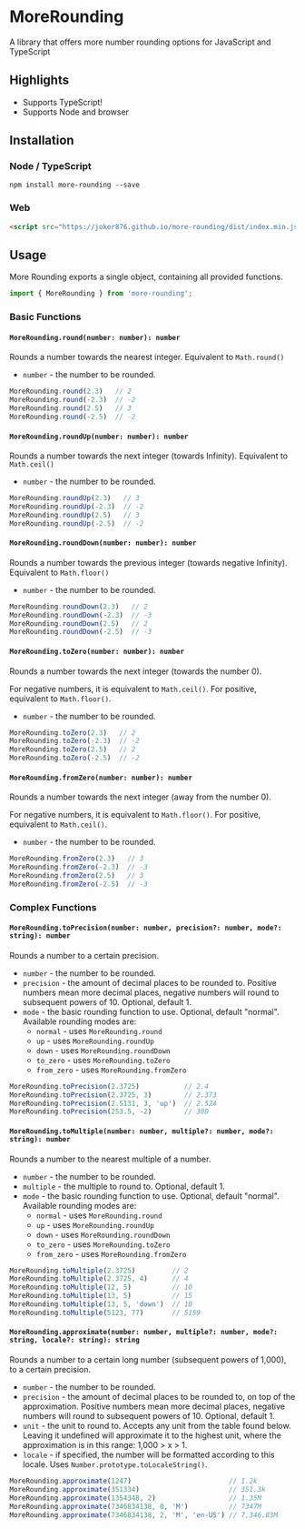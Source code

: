 # MoreRounding
A library that offers more number rounding options for JavaScript and TypeScript

## Highlights
* Supports TypeScript!
* Supports Node and browser

## Installation
### Node / TypeScript
```
npm install more-rounding --save
```
### Web
```html
<script src="https://joker876.github.io/more-rounding/dist/index.min.js"></script>
```

## Usage
More Rounding exports a single object, containing all provided functions.
```js
import { MoreRounding } from 'more-rounding';
```

### Basic Functions
#### `MoreRounding.round(number: number): number`
Rounds a number towards the nearest integer. Equivalent to `Math.round()`

* `number` - the number to be rounded.

```js
MoreRounding.round(2.3)   // 2
MoreRounding.round(-2.3)  // -2
MoreRounding.round(2.5)   // 3
MoreRounding.round(-2.5)  // -2
```

#### `MoreRounding.roundUp(number: number): number`
Rounds a number towards the next integer (towards Infinity). Equivalent to `Math.ceil()`

* `number` - the number to be rounded.

```js
MoreRounding.roundUp(2.3)   // 3
MoreRounding.roundUp(-2.3)  // -2
MoreRounding.roundUp(2.5)   // 3
MoreRounding.roundUp(-2.5)  // -2
```

#### `MoreRounding.roundDown(number: number): number`
Rounds a number towards the previous integer (towards negative Infinity). Equivalent to `Math.floor()`

* `number` - the number to be rounded.

```js
MoreRounding.roundDown(2.3)   // 2
MoreRounding.roundDown(-2.3)  // -3
MoreRounding.roundDown(2.5)   // 2
MoreRounding.roundDown(-2.5)  // -3
```

#### `MoreRounding.toZero(number: number): number`
Rounds a number towards the next integer (towards the number 0).

For negative numbers, it is equivalent to `Math.ceil()`. For positive, equivalent to `Math.floor()`.

* `number` - the number to be rounded.

```js
MoreRounding.toZero(2.3)   // 2
MoreRounding.toZero(-2.3)  // -2
MoreRounding.toZero(2.5)   // 2
MoreRounding.toZero(-2.5)  // -2
```

#### `MoreRounding.fromZero(number: number): number`
Rounds a number towards the next integer (away from the number 0).

For negative numbers, it is equivalent to `Math.floor()`. For positive, equivalent to `Math.ceil()`.

* `number` - the number to be rounded.

```js
MoreRounding.fromZero(2.3)   // 3
MoreRounding.fromZero(-2.3)  // -3
MoreRounding.fromZero(2.5)   // 3
MoreRounding.fromZero(-2.5)  // -3
```
### Complex Functions
#### `MoreRounding.toPrecision(number: number, precision?: number, mode?: string): number`
Rounds a number to a certain precision.

* `number` - the number to be rounded.
* `precision` - the amount of decimal places to be rounded to. Positive numbers mean more decimal places, negative numbers will round to subsequent powers of 10. Optional, default 1.
* `mode` - the basic rounding function to use. Optional, default "normal". Available rounding modes are:
  * `normal` - uses `MoreRounding.round`
  * `up` - uses `MoreRounding.roundUp`
  * `down` - uses `MoreRounding.roundDown`
  * `to_zero` - uses `MoreRounding.toZero`
  * `from_zero` - uses `MoreRounding.fromZero`

```js
MoreRounding.toPrecision(2.3725)           // 2.4
MoreRounding.toPrecision(2.3725, 3)        // 2.373
MoreRounding.toPrecision(2.5131, 3, 'up')  // 2.524
MoreRounding.toPrecision(253.5, -2)        // 300
```

#### `MoreRounding.toMultiple(number: number, multiple?: number, mode?: string): number`
Rounds a number to the nearest multiple of a number.

* `number` - the number to be rounded.
* `multiple` - the multiple to round to. Optional, default 1.
* `mode` - the basic rounding function to use. Optional, default "normal". Available rounding modes are:
  * `normal` - uses `MoreRounding.round`
  * `up` - uses `MoreRounding.roundUp`
  * `down` - uses `MoreRounding.roundDown`
  * `to_zero` - uses `MoreRounding.toZero`
  * `from_zero` - uses `MoreRounding.fromZero`

```js
MoreRounding.toMultiple(2.3725)         // 2
MoreRounding.toMultiple(2.3725, 4)      // 4
MoreRounding.toMultiple(12, 5)          // 10
MoreRounding.toMultiple(13, 5)          // 15
MoreRounding.toMultiple(13, 5, 'down')  // 10
MoreRounding.toMultiple(5123, 77)       // 5159
```

#### `MoreRounding.approximate(number: number, multiple?: number, mode?: string, locale?: string): string`
Rounds a number to a certain long number (subsequent powers of 1,000), to a certain precision.

* `number` - the number to be rounded.
* `precision` - the amount of decimal places to be rounded to, on top of the approximation. Positive numbers mean more decimal places, negative numbers will round to subsequent powers of 10. Optional, default 1.
* `unit` - the unit to round to. Accepts any unit from the table found below. Leaving it undefined will approximate it to the highest unit, where the approximation is in this range: 1,000 > x > 1.
* `locale` - if specified, the number will be formatted according to this locale. Uses `Number.prototype.toLocaleString()`.

```js
MoreRounding.approximate(1247)                        // 1.2k
MoreRounding.approximate(351334)                      // 351.3k
MoreRounding.approximate(1354348, 2)                  // 1.35M
MoreRounding.approximate(7346834138, 0, 'M')          // 7347M
MoreRounding.approximate(7346834138, 2, 'M', 'en-US') // 7,346.83M
```